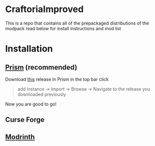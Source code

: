 # CraftoriaImproved
This is a repo that contains all of the prepackaged distributions of the modpack read below for install instructions and mod list

# Installation
## <a href="https://prismlauncher.org/">Prism</a> (recommended)
Download <a href="https://github.com/totally0waffle/CraftoriaImproved/releases/tag/Prism">this</a> release
In Prism in the top bar click
>add instance ->
>Import ->
>Browse ->
>Navigate to the release you downloaded previously

Now you are good to go!

## Curse Forge



## <a href="https://prismlauncher.org/">Modrinth</a>

